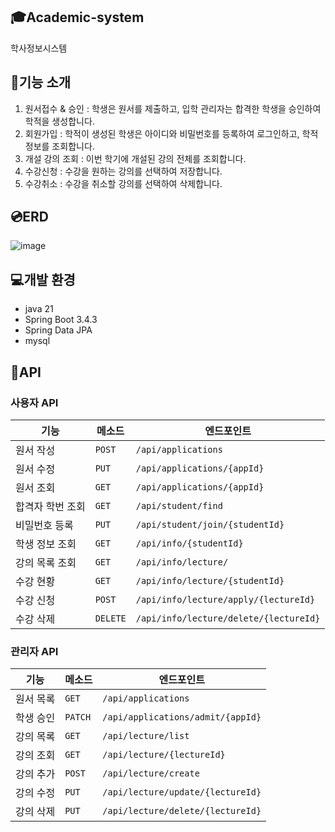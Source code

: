 ## 🎓Academic-system
학사정보시스템

## 🔨기능 소개
 1. 원서접수 & 승인 : 학생은 원서를 제출하고, 입학 관리자는 합격한 학생을 승인하여 학적을 생성합니다.
 2. 회원가입 : 학적이 생성된 학생은 아이디와 비밀번호를 등록하여 로그인하고, 학적 정보를 조회합니다.
 3. 개설 강의 조회 : 이번 학기에 개설된 강의 전체를 조회합니다.
 4. 수강신청 : 수강을 원하는 강의를 선택하여 저장합니다.
 5. 수강취소 : 수강을 취소할 강의를 선택하여 삭제합니다.

## 💿ERD
![image](https://github.com/user-attachments/assets/8fa1a073-0673-411a-8dd8-c9d2ad68bcd3)

## 💻개발 환경
- java 21
- Spring Boot 3.4.3
- Spring Data JPA
- mysql

## 📃API

### 사용자 API
|기능        	 |메소드     |엔드포인트  |
|----------------|----------|-------------------------------|
|원서 작성        |`POST`    |`/api/applications`            |
|원서 수정        |`PUT`     |`/api/applications/{appId}`    |
|원서 조회        |`GET`     |`/api/applications/{appId}`    |
|합격자 학번 조회 |`GET`      |`/api/student/find`            |
|비밀번호 등록    |`PUT`     |`/api/student/join/{studentId}` |
|학생 정보 조회   |`GET`     |`/api/info/{studentId}`         |
|강의 목록 조회   |`GET`     |`/api/info/lecture/`            |
|수강 현황        |`GET`     |`/api/info/lecture/{studentId}` |
|수강 신청        |`POST`    |`/api/info/lecture/apply/{lectureId}`  |
|수강 삭제        |`DELETE`  |`/api/info/lecture/delete/{lectureId}` |

### 관리자 API
|기능        	 |메소드     |엔드포인트  |
|----------------|-----------|-------------------|
|원서 목록        |`GET`      |`/api/applications`              |
|학생 승인        |`PATCH`    |`/api/applications/admit/{appId}`|
|강의 목록 	      |`GET`      |`/api/lecture/list`            |
|강의 조회 	      |`GET`      |`/api/lecture/{lectureId}`            |
|강의 추가 	      |`POST`     |`/api/lecture/create`            |
|강의 수정        |`PUT`     |`/api/lecture/update/{lectureId}`        |
|강의 삭제        |`PUT`     |`/api/lecture/delete/{lectureId}`        |


